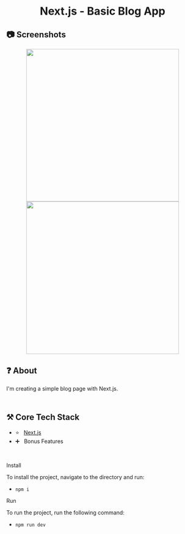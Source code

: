 <h1 align="center">
   Next.js - Basic Blog App
</h1>

<h2>
📷 Screenshots
</h2>

<p align="center">
  <img src="https://github.com/ozkannbuyuk/nextjs-basic-blog-app/assets/111967202/c54da727-ae58-4b37-b88f-7578455d9732" width="400" />
  <img src="https://github.com/ozkannbuyuk/nextjs-basic-blog-app/assets/111967202/cbe7d1c0-e839-43e6-9caa-7edc77fb67cb" width="400" />
</p>

<h2>
❓ About
</h2>

I'm creating a simple blog page with Next.js.

<h2>
<br />
⚒️ Core Tech Stack
</h2>

- ⭐️ &nbsp; [Next.js](https://nextjs.org)
- ➕ &nbsp; Bonus Features

<br />

Install

To install the project, navigate to the directory and run:

- `npm i`

Run

To run the project, run the following command:

- `npm run dev`
